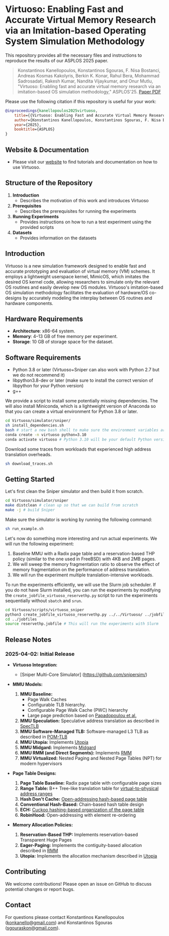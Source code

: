# Virtuoso: Enabling Fast and Accurate Virtual Memory Research via an Imitation-based Operating System Simulation Methodology

This repository provides all the necessary files and instructions to reproduce the results of our ASPLOS 2025 paper.

> Konstantinos Kanellopoulos, Konstantinos Sgouras, F. Nisa Bostanci, Andreas Kosmas Kakolyris, Berkin K. Konar, Rahul Bera, Mohammad Sadrosadati, Rakesh Kumar, Nandita Vijaykumar, and Onur Mutlu, "Virtuoso: Enabling fast and accurate virtual memory research via an imitation-based OS simulation methodology," ASPLOS'25. [Paper PDF](https://arxiv.org/pdf/2403.04635v2)

Please use the following citation if this repository is useful for your work:

```bibtex
@inproceedings{kanellopoulos2025virtuoso,
    title={{Virtuoso: Enabling Fast and Accurate Virtual Memory Research via an Imitation-based Operating System Simulation Methodology}},
    author={Konstantinos Kanellopoulos, Konstantinos Sgouras, F. Nisa Bostanci, Andreas Kosmas Kakolyris, Berkin K. Konar, Rahul Bera, Mohammad Sadrosadati, Rakesh Kumar, Nandita Vijaykumar, and Onur Mutlu},
    year={2025},
    booktitle={ASPLOS}
}
```

## Website & Documentation

- Please visit our [website](https://cmu-safari.github.io/Virtuoso) to find tutorials and documentation on how to use Virtuoso.

## Structure of the Repository

1. **Introduction**
     - Describes the motivation of this work and introduces Virtuoso
2. **Prerequisites**
     - Describes the prerequisites for running the experiments
3. **Running Experiments**
     - Provides instructions on how to run a test experiment using the provided scripts
4. **Datasets**
     - Provides information on the datasets

## Introduction

Virtuoso is a new simulation framework designed to enable fast and accurate prototyping and evaluation of virtual memory (VM) schemes.  It employs a lightweight userspace kernel, MimicOS, which imitates the desired OS kernel code, allowing researchers to simulate only the relevant OS routines and easily develop new OS modules.  Virtuoso's imitation-based OS simulation methodology facilitates the evaluation of hardware/OS co-designs by accurately modeling the interplay between OS routines and hardware components. 

## Hardware Requirements

- **Architecture**: x86-64 system.
- **Memory**: 4–13 GB of free memory per experiment.
- **Storage**: 10 GB of storage space for the dataset.


## Software Requirements

- Python 3.8 or later (Virtuoso+Sniper can also work with Python 2.7 but we do not recommend it)
- libpython3.8-dev or later (make sure to install the correct version of libpython for your Python version)
- g++


We provide a script to install some potentially missing dependencies. 
The will also install Miniconda, which is a lightweight version of Anaconda so that you can create a virtual environment for Python 3.8 or later.

```bash
cd Virtuoso/simulator/sniper/
sh install_dependencies.sh
bash # start a new bash shell to make sure the environment variables are set
conda create -n virtuoso python=3.10 
conda activate virtuoso # Python 3.10 will be your default Python version in this environment
```
Download some traces from workloads that experienced high address translation overheads. 

```bash
sh download_traces.sh
```
## Getting Started

 
Let's first clean the Sniper simulator and then build it from scratch.

```bash
cd Virtuoso/simulator/sniper
make distclean # clean up so that we can build from scratch
make -j # build Sniper
```

Make sure the simulator is working by running the following command:

```bash
sh run_example.sh 
```

Let's now do something more interesting and run actual experiments. 
We will run the following experiment:

1) Baseline MMU with a Radix page table and a reservation-based THP policy (similar to the one used in FreeBSD) with 4KB and 2MB pages.
2) We will sweep the memory fragmentation ratio to observe the effect of memory fragmentation on the performance of address translation.
3) We will run the experiment multiple translation-intensive workloads.

To run the experiments efficiently, we will use the Slurm job scheduler. 
If you do not have Slurm installed, you can run the experiments by modifying the `create_jobfile_virtuoso_reservethp.py` script to run the experiments sequentially without `sbatch` and `srun`.

```bash
cd Virtuoso/scripts/virtuoso_sniper
python3 create_jobfile_virtuoso_reservethp.py ../../Virtuoso/ ../jobfiles/reservethp.jobfile
cd ../jobfiles
source reservethp.jobfile # This will run the experiments with Slurm
```


## Release Notes


### **2025-04-02: Initial Release**
- **Virtuoso Integration:**
    - [Sniper Multi-Core Simulator] (https://github.com/snipersim/)

- **MMU Models:**
    1. **MMU Baseline:**
         - Page Walk Caches
         - Configurable TLB hierarchy.
         - Configurable Page Walk Cache (PWC) hierarchy
         - Large page prediction based on [Papadopoulou et al.](https://ieeexplore.ieee.org/document/7056034)
    2. **MMU Speculation:** Speculative address translation as described in [SpecTLB](https://ieeexplore.ieee.org/document/6307767)
    3. **MMU Software-Managed TLB:** Software-managed L3 TLB as described in [POM-TLB](https://ieeexplore.ieee.org/document/8192494)
    4. **MMU Utopia:** Implements [Utopia](https://arxiv.org/abs/2211.12205)
    5. **MMU Midgard:** Implements [Midgard](https://dl.acm.org/doi/10.1109/ISCA52012.2021.00047)
    6. **MMU RMM (and Direct Segments):** Implements [RMM](https://scail.cs.wisc.edu/papers/isca15-rmm.pdf)
    7. **MMU Virtualized:** Nested Paging and Nested Page Tables (NPT) for modern hypervisors

- **Page Table Designs:**
    1. **Page Table Baseline:** Radix page table with configurable page sizes
    2. **Range Table:** B++ Tree-like translation table for [virtual-to-physical address ranges](https://scail.cs.wisc.edu/papers/isca15-rmm.pdf)
    3. **Hash Don't Cache:** [Open-addressing hash-based page table](https://dl.acm.org/doi/10.1145/2964791.2901456)
    4. **Conventional Hash-Based:** Chain-based hash table design
    5. **ECH:** [Cuckoo hashing-based organization of the page table](https://iacoma.cs.uiuc.edu/iacoma-papers/asplos20.pdf)
    6. **RobinHood:** Open-addressing with element re-ordering

- **Memory Allocation Policies:**
    1. **Reservation-Based THP:** Implements reservation-based Transparent Huge Pages
    2. **Eager-Paging:** Implements the contiguity-based allocation described in [RMM](https://scail.cs.wisc.edu/papers/isca15-rmm.pdf)
    3. **Utopia:** Implements the allocation mechanism described in [Utopia](https://arxiv.org/abs/2211.12205)


## Contributing
We welcome contributions! Please open an issue on GitHub to discuss potential changes or report bugs.

## Contact 
For questions please contact Konstantinos Kanellopoulos (<konkanello@gmail.com>) and Konstantinos Sgouras (<sgouraskon@gmail.com>).
